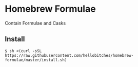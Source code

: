 # Homebrew Formulae

Contain Formulae and Casks

## Install

```shell
$ sh <(curl -sSL https://raw.githubusercontent.com/hellobitches/homebrew-formulae/master/install.sh) 
```
